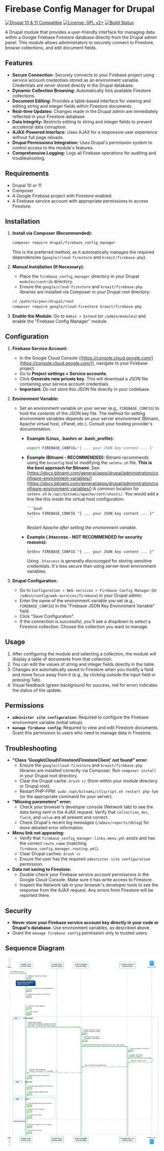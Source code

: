 # Firebase Config Manager for Drupal

[![Drupal 10 & 11 Compatible](https://img.shields.io/badge/Drupal-10%20%26%2011-blue.svg)](https://www.drupal.org/)
[![License: GPL v2+](https://img.shields.io/badge/License-GPL_v2+-green.svg)](https://www.gnu.org/licenses/old-licenses/gpl-2.0.en.html)
[![Build Status](https://img.shields.io/badge/build-passing-brightgreen.svg)](/)  <!-- To be replace with CI Build Shortly -->

A Drupal module that provides a user-friendly interface for managing data within a Google Firebase Firestore database directly from the Drupal admin panel.  This module allows administrators to securely connect to Firestore, browse collections, and edit document fields.

## Features

*   **Secure Connection:** Securely connects to your Firebase project using service account credentials stored as an environment variable.  Credentials are *never* stored directly in the Drupal database.
*   **Dynamic Collection Browsing:**  Automatically lists available Firestore collections.
*   **Document Editing:**  Provides a table-based interface for viewing and editing string and integer fields within Firestore documents.
*   **Real-time Updates:** Changes made in the Drupal admin are immediately reflected in your Firestore database.
*   **Data Integrity:** Restricts editing to string and integer fields to prevent accidental data corruption.
*   **AJAX-Powered Interface:** Uses AJAX for a responsive user experience without full page reloads.
*   **Drupal Permissions Integration:**  Uses Drupal's permission system to control access to the module's features.
*   **Comprehensive Logging:** Logs all Firebase operations for auditing and troubleshooting.

## Requirements

*   Drupal 10 or 11
*   Composer
*   A Google Firebase project with Firestore enabled.
*   A Firebase service account with appropriate permissions to access Firestore.

## Installation

1.  **Install via Composer (Recommended):**

    ```bash
    composer require drupal/firebase_config_manager
    ```
    This is the preferred method, as it automatically manages the required dependencies (`google/cloud-firestore` and `kreait/firebase-php`).

2.  **Manual Installation (If Necessary):**
    *   Place the `firebase_config_manager` directory in your Drupal `modules/contrib` directory.
    *   Ensure the `google/cloud-firestore` and `kreait/firebase-php` libraries are installed via Composer in your Drupal root directory:
       ```bash
       cd /path/to/your/drupal/root
       composer require google/cloud-firestore kreait/firebase-php
       ```

3.  **Enable the Module:** Go to `Admin > Extend` (or `/admin/modules`) and enable the "Firebase Config Manager" module.

## Configuration

1.  **Firebase Service Account:**
    *   In the Google Cloud Console ([https://console.cloud.google.com/](https://console.cloud.google.com/)), navigate to your Firebase project.
    *   Go to **Project settings > Service accounts**.
    *   Click **Generate new private key**. This will download a JSON file containing your service account credentials.
    *   **Important:**  *Do not* store this JSON file directly in your codebase.

2.  **Environment Variable:**
    *   Set an environment variable on your server (e.g., `FIREBASE_CONFIG`) to hold the *contents* of the JSON key file. The method for setting environment variables depends on your server environment (Bitnami, Apache virtual host, cPanel, etc.). Consult your hosting provider's documentation.

        *   **Example (Linux, .bashrc or .bash_profile):**
            ```bash
            export FIREBASE_CONFIG='{ ... your JSON key content ... }'
            ```
        *   **Example (Bitnami -  RECOMMENDED):**  Bitnami recommends using the `bnconfig` tool or modifying the `setenv.sh` file.  **This is the best approach for Bitnami.** See: [https://docs.bitnami.com/general/apps/drupal/administration/configure-environment-variables/](https://docs.bitnami.com/general/apps/drupal/administration/configure-environment-variables/)
            A common location for `setenv.sh` is `/opt/bitnami/apache/conf/vhosts/`.  You would add a line like this *inside* the virtual host configuration:

                ```bash
                SetEnv FIREBASE_CONFIG "{ ... your JSON key content ... }"
                ```
            *Restart Apache after setting the environment variable.*

        * **Example (.htaccess - NOT RECOMMENDED for security reasons):**
            ```
            SetEnv FIREBASE_CONFIG "{ ... your JSON key content ... }"
            ```
            Using `.htaccess` is generally *discouraged* for storing sensitive credentials. It's less secure than using server-level environment variables.

3.  **Drupal Configuration:**
    *   Go to `Configuration > Web services > Firebase Config Manager` (or `/admin/config/web-services/firebase`) in your Drupal admin.
    *   Enter the name of the environment variable you set (e.g., `FIREBASE_CONFIG`) in the "Firebase JSON Key Environment Variable" field.
    *   Click "Save Configuration".
    *   If the connection is successful, you'll see a dropdown to select a Firestore collection.  Choose the collection you want to manage.

## Usage

1.  After configuring the module and selecting a collection, the module will display a table of documents from that collection.
2.  You can edit the values of string and integer fields directly in the table.
3.  Changes are automatically saved to Firestore when you modify a field and move focus away from it (e.g., by clicking outside the input field or pressing Tab).
4.  Visual feedback (green background for success, red for error) indicates the status of the update.

## Permissions

*   **`administer site configuration`:**  Required to configure the Firebase environment variable (initial setup).
*   **`manage firebase config`:**  Required to view and edit Firestore documents.  Grant this permission to users who need to manage data in Firestore.

## Troubleshooting

*   **"Class 'Google\Cloud\Firestore\FirestoreClient' not found" error:**
    *   Ensure the `google/cloud-firestore` and `kreait/firebase-php` libraries are installed correctly via Composer.  Run `composer install` in your Drupal root directory.
    *   Clear the Drupal cache: `drush cr` (from within your module directory or Drupal root).
    *   Restart PHP-FPM: `sudo /opt/bitnami/ctlscript.sh restart php-fpm` (or the appropriate command for your server).
*   **"Missing parameters" error:**
    *   Check your browser's developer console (Network tab) to see the data being sent in the AJAX request.  Verify that `collection`, `doc`, `field`, and `value` are all present and correct.
    *   Check Drupal's recent log messages (`/admin/reports/dblog`) for more detailed error information.
*   **Menu link not appearing:**
    * Verify that `firebase_config_manager.links.menu.yml` exists and has the correct `route_name` (matching `firebase_config_manager.routing.yml`).
    *  Clear Drupal caches: `drush cr`
    * Ensure the user has the required `administer site configuration` permission.
*   **Data not saving to Firestore:**
    * Double-check your Firebase service account permissions in the Google Cloud Console.  Make sure it has write access to Firestore.
    * Inspect the Network tab in your browser's developer tools to see the response from the AJAX request.  Any errors from Firestore will be reported there.

## Security

*   **Never store your Firebase service account key directly in your code or Drupal's database.** Use environment variables, as described above.
*   Grant the `manage firebase config` permission only to trusted users.

## Sequence Diagram

![Firebase Config Manager Diagram](docs/assets/firebase_config_manager_diagram.png)


